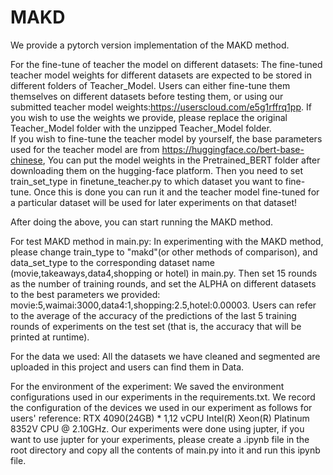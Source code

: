 # MAKD
We provide a pytorch version implementation of the MAKD method.

For the fine-tune of teacher the model on different datasets:
The fine-tuned teacher model weights for different datasets are expected to be stored in different folders of Teacher_Model. Users can either fine-tune them themselves on different datasets before testing them, or using our submitted teacher model weights:https://userscloud.com/e5g1rffrq1pp. 
If you wish to use the weights we provide, please replace the original Teacher_Model folder with the unzipped Teacher_Model folder.  
If you wish to fine-tune the teacher model by yourself, the base parameters used for the teacher model are from https://huggingface.co/bert-base-chinese, You can put the model weights in the Pretrained_BERT folder after downloading them on the hugging-face platform. Then you need to set train_set_type in finetune_teacher.py to which dataset you want to fine-tune. Once this is done you can run it and the teacher model fine-tuned for a particular dataset will be used for later experiments on that dataset!

After doing the above, you can start running the MAKD method.

For test MAKD method in main.py:
In experimenting with the MAKD method, please change train_type to "makd"(or other methods of comparison), and data_set_type to the corresponding dataset name (movie,takeaways,data4,shopping or hotel) in main.py. Then set 15 rounds as the number of training rounds, and set the ALPHA on different datasets to the best parameters we provided:
movie:5,waimai:3000,data4:1,shopping:2.5,hotel:0.00003.
Users can refer to the average of the accuracy of the predictions of the last 5 training rounds of experiments on the test set (that is, the accuracy that will be printed at runtime). 

For the data we used:
All the datasets we have cleaned and segmented are uploaded in this project and users can find them in Data.

For the environment of the experiment:
We saved the environment configurations used in our experiments in the requirements.txt.
We record the configuration of the devices we used in our experiment as follows for users' reference: RTX 4090(24GB) * 1,12 vCPU Intel(R) Xeon(R) Platinum 8352V CPU @ 2.10GHz. 
Our experiments were done using jupter, if you want to use jupter for your experiments, please create a .ipynb file in the root directory and copy all the contents of main.py into it and run this ipynb file.
